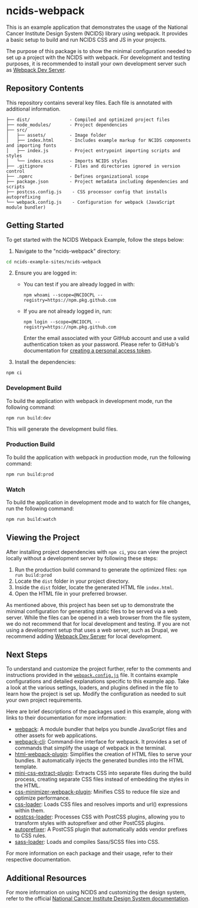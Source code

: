 # ncids-webpack

This is an example application that demonstrates the usage of the National Cancer Institute Design System (NCIDS) library using webpack. It provides a basic setup to build and run NCIDS CSS and JS in your projects.

The purpose of this package is to show the minimal configuration needed to set up a project with the NCIDS with webpack. For development and testing purposes, it is recommended to install your own development server such as [Webpack Dev Server](https://www.npmjs.com/package/webpack-dev-server).

## Repository Contents

This repository contains several key files. Each file is annotated with additional information.

```
├── dist/               - Compiled and optimized project files
├── node_modules/       - Project dependencies
├── src/
│   ├── assets/         - Image folder
│   ├── index.html      - Includes example markup for NCIDS components and importing fonts
│   ├── index.js        - Project entrypoint importing scripts and styles
│   └── index.scss      - Imports NCIDS styles
├── .gitignore          - Files and directories ignored in version control
├── .npmrc              - Defines organizational scope
├── package.json        - Project metadata including dependencies and scripts
├── postcss.config.js    - CSS processor config that installs autoprefixing
└── webpack.config.js    - Configuration for webpack (JavaScript module bundler)
```

## Getting Started

To get started with the NCIDS Webpack Example, follow the steps below:

1. Navigate to the "ncids-webpack" directory:

```bash
cd ncids-example-sites/ncids-webpack
```

2. Ensure you are logged in:

   - You can test if you are already logged in with:

     ```
     npm whoami --scope=@NCIOCPL --registry=https://npm.pkg.github.com
     ```

   - If you are not already logged in, run:
     ```
     npm login --scope=@NCIOCPL --registry=https://npm.pkg.github.com
     ```
     Enter the email associated with your GitHub account and use a valid authentication token as your password. Please refer to GitHub's documentation for [creating a personal access token](https://docs.github.com/en/enterprise-server@3.4/authentication/keeping-your-account-and-data-secure/managing-your-personal-access-tokens).

3. Install the dependencies:

```bash
npm ci
```

### Development Build

To build the application with webpack in development mode, run the following command:

```bash
npm run build:dev
```

This will generate the development build files.

### Production Build

To build the application with webpack in production mode, run the following command:

```bash
npm run build:prod
```

### Watch

To build the application in development mode and to watch for file changes, run the following command:

```bash
npm run build:watch
```

## Viewing the Project

After installing project dependencies with `npm ci`, you can view the project locally without a development server by following these steps:

1. Run the production build command to generate the optimized files: `npm run build:prod`
2. Locate the `dist` folder in your project directory.
3. Inside the `dist` folder, locate the generated HTML file `index.html`.
4. Open the HTML file in your preferred browser.

As mentioned above, this project has been set up to demonstrate the minimal configuration for generating static files to be served via a web server. While the files can be opened in a web browser from the file system, we do not recommend that for local development and testing. If you are not using a development setup that uses a web server, such as Drupal, we recommend adding [Webpack Dev Server](https://www.npmjs.com/package/webpack-dev-server) for local development.

## Next Steps

To understand and customize the project further, refer to the comments and instructions provided in the [`webpack.config.js`](webpack.config.js) file. It contains example configurations and detailed explanations specific to this example app. Take a look at the various settings, loaders, and plugins defined in the file to learn how the project is set up. Modify the configuration as needed to suit your own project requirements.

Here are brief descriptions of the packages used in this example, along with links to their documentation for more information:

- [webpack](https://webpack.js.org/): A module bundler that helps you bundle JavaScript files and other assets for web applications.
- [webpack-cli](https://webpack.js.org/api/cli/): Command-line interface for webpack. It provides a set of commands that simplify the usage of webpack in the terminal.
- [html-webpack-plugin](https://webpack.js.org/plugins/html-webpack-plugin/): Simplifies the creation of HTML files to serve your bundles. It automatically injects the generated bundles into the HTML template.
- [mini-css-extract-plugin](https://webpack.js.org/plugins/mini-css-extract-plugin/): Extracts CSS into separate files during the build process, creating separate CSS files instead of embedding the styles in the HTML.
- [css-minimizer-webpack-plugin](https://webpack.js.org/plugins/css-minimizer-webpack-plugin/): Minifies CSS to reduce file size and optimize performance.
- [css-loader](https://webpack.js.org/loaders/css-loader/): Loads CSS files and resolves imports and url() expressions within them.
- [postcss-loader](https://webpack.js.org/loaders/postcss-loader/): Processes CSS with PostCSS plugins, allowing you to transform styles with autoprefixer and other PostCSS plugins.
- [autoprefixer](https://autoprefixer.github.io/): A PostCSS plugin that automatically adds vendor prefixes to CSS rules.
- [sass-loader](https://webpack.js.org/loaders/sass-loader/): Loads and compiles Sass/SCSS files into CSS.

For more information on each package and their usage, refer to their respective documentation.

## Additional Resources

For more information on using NCIDS and customizing the design system, refer to the official [National Cancer Institute Design System documentation](https://designsystem-dev.cancer.gov/).
